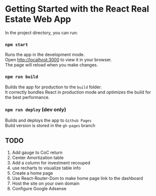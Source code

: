 # Getting Started with the React Real Estate Web App
In the project directory, you can run:

### `npm start`
Runs the app in the development mode.\
Open [http://localhost:3000](http://localhost:3000) to view it in your browser.\
The page will reload when you make changes.

### `npm run build`
Builds the app for production to the `build` folder.\
It correctly bundles React in production mode and optimizes the build for the best performance.

### `npm run deploy` (dev only)
Builds and deploys the app to `Github Pages`\
Build version is stored in the `gh-pages` branch

## TODO
1. Add gauge to CoC return
2. Center Amortization table
3. Add a column for investment recouped
4. use recharts to visualize table info
1. Create a home page
1. Use React-Router-Dom to make home page link to the dashboard
2. Host the site on your own domain
3. Configure Google Adsense
